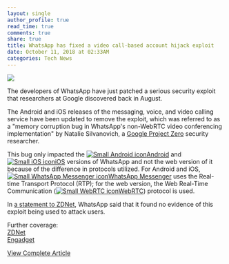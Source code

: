 ```yaml
---
layout: single
author_profile: true
read_time: true
comments: true
share: true
title: WhatsApp has fixed a video call-based account hijack exploit
date: October 11, 2018 at 02:33AM
categories: Tech News
---
```

<img class="align-center" src="%20http://d2.alternativeto.net/dist/icons/android_84815.png?width=36&amp;height=36&amp;mode=crop&amp;upscale=false">
<p><p>The developers of WhatsApp have just patched a serious security exploit that researchers at Google discovered back in August.</p>
<p>The Android and iOS releases of the messaging, voice, and video calling service have been updated to remove the exploit, which was referred to as a &quot;memory corruption bug in WhatsApp's non-WebRTC video conferencing implementation&quot; by Natalie Silvanovich, a <a href="https://googleprojectzero.blogspot.com/" rel="nofollow">Google Project Zero</a> security researcher.</p>
<p>This bug only impacted the <a href='//alternativeto.net/software/android/'><img alt='Small Android icon' class='mini-app-icon' src='//d2.alternativeto.net/dist/icons/android_84815.png?width=36&height=36&mode=crop&upscale=false' />Android</a> and <a href='//alternativeto.net/software/ios/'><img alt='Small iOS icon' class='mini-app-icon' src='//d2.alternativeto.net/dist/icons/ios_88776.png?width=36&height=36&mode=crop&upscale=false' />iOS</a> versions of WhatsApp and not the web version of it because of the difference in protocols utilized. For Android and iOS, <a href='//alternativeto.net/software/whatsapp/'><img alt='Small WhatsApp Messenger icon' class='mini-app-icon' src='//d2.alternativeto.net/dist/icons/whatsapp_58669.png?width=36&height=36&mode=crop&upscale=false' />WhatsApp Messenger</a> uses the Real-time Transport Protocol (RTP); for the web version, the Web Real-Time Communication (<a href='//alternativeto.net/software/webrtc/'><img alt='Small WebRTC icon' class='mini-app-icon' src='//d2.alternativeto.net/dist/icons/webrtc_90395.png?width=36&height=36&mode=crop&upscale=false' />WebRTC</a>) protocol is used.</p>
<p>In <a href="https://www.zdnet.com/article/whatsapp-fixes-bug-that-let-hackers-take-over-app-when-answering-a-video-call/" rel="nofollow">a statement to ZDNet</a>, WhatsApp said that it found no evidence of this exploit being used to attack users.</p>
<p>Further coverage:<br />
<a href="https://www.zdnet.com/article/whatsapp-fixes-bug-that-let-hackers-take-over-app-when-answering-a-video-call/" rel="nofollow">ZDNet</a><br />
<a href="https://www.engadget.com/2018/10/10/whatsapp-fixes-video-call-exploit/" rel="nofollow">Engadget</a></p>
</p>
<a class="btn btn--info" href="https://alternativeto.net/news/2018/10/whatsapp-has-fixed-a-video-call-based-account-hijack-exploit">View Complete Article</a>